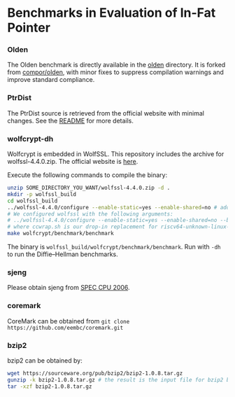 # Benchmarks in Evaluation of In-Fat Pointer

### Olden

The Olden benchmark is directly available in the [olden](olden) directory. It is forked from [compor/olden](https://github.com/compor/olden), with minor fixes to suppress compilation warnings and improve standard compliance.

### PtrDist

The PtrDist source is retrieved from the official website with minimal changes. See the [README](ptrdist/README.md) for more details.

### wolfcrypt-dh

Wolfcrypt is embedded in WolfSSL. This repository includes the archive for wolfssl-4.4.0.zip. The official website is [here](https://www.wolfssl.com/products/wolfcrypt-2/).

Execute the following commands to compile the binary:
```bash
unzip SOME_DIRECTORY_YOU_WANT/wolfssl-4.4.0.zip -d .
mkdir -p wolfssl_build
cd wolfssl_build
../wolfssl-4.4.0/configure --enable-static=yes --enable-shared=no # additional arguments you need
# We configured wolfssl with the following arguments:
# ../wolfssl-4.4.0/configure --enable-static=yes --enable-shared=no --build=x86_64-linux-gnu --host=riscv64-unknown-linux-gnu CC=ccwrap.sh LD=ccwrap.sh build_alias=x86_64-linux-gnu host_alias=riscv64-unknown-linux-gnu LIBS=-lpthread
# where ccwrap.sh is our drop-in replacement for riscv64-unknown-linux-gnu-gcc
make wolfcrypt/benchmark/benchmark
```
The binary is `wolfssl_build/wolfcrypt/benchmark/benchmark`. Run with `-dh` to run the Diffie–Hellman benchmarks.

### sjeng

Please obtain sjeng from [SPEC CPU 2006](https://www.spec.org/cpu2006/).

### coremark

CoreMark can be obtained from `git clone https://github.com/eembc/coremark.git`

### bzip2

bzip2 can be obtained by:
```bash
wget https://sourceware.org/pub/bzip2/bzip2-1.0.8.tar.gz
gunzip -k bzip2-1.0.8.tar.gz # the result is the input file for bzip2 benchmark
tar -xzf bzip2-1.0.8.tar.gz
```


